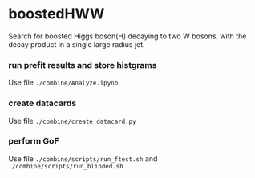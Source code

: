 # boostedHWW
Search for boosted Higgs boson(H) decaying to two W bosons, with the decay product in a single large radius jet.

### run prefit results and store histgrams
Use file `./combine/Analyze.ipynb`

### create datacards
Use file `./combine/create_datacard.py`

### perform GoF
Use file `./combine/scripts/run_ftest.sh` and `./combine/scripts/run_blinded.sh`


